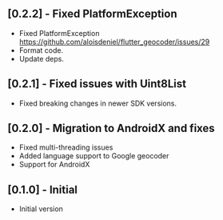 ## [0.2.2] - Fixed PlatformException

* Fixed PlatformException https://github.com/aloisdeniel/flutter_geocoder/issues/29
* Format code.
* Update deps.

## [0.2.1] - Fixed issues with Uint8List

* Fixed breaking changes in newer SDK versions.

## [0.2.0] - Migration to AndroidX and fixes

* Fixed multi-threading issues
* Added language support to Google geocoder
* Support for AndroidX

## [0.1.0] - Initial

* Initial version
